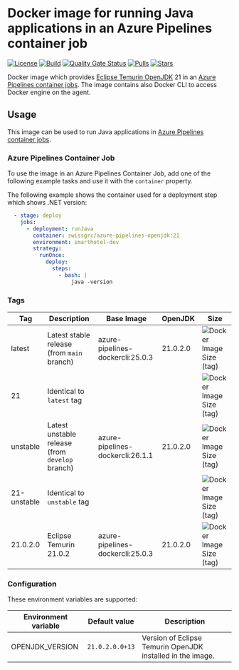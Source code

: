 # Docker image for running Java applications in an Azure Pipelines container job

<!-- markdownlint-disable MD013 -->
[![License](https://img.shields.io/badge/license-MIT-blue.svg?style=flat-square)](https://github.com/swissgrc/docker-azure-pipelines-openjdk-21/blob/main/LICENSE) [![Build](https://img.shields.io/github/actions/workflow/status/swissgrc/docker-azure-pipelines-openjdk-21/publish.yml?branch=develop&style=flat-square)](https://github.com/swissgrc/docker-azure-pipelines-openjdk-21/actions/workflows/publish.yml) [![Quality Gate Status](https://sonarcloud.io/api/project_badges/measure?project=swissgrc_docker-azure-pipelines-openjdk-21&metric=alert_status)](https://sonarcloud.io/summary/new_code?id=swissgrc_docker-azure-pipelines-openjdk-21) [![Pulls](https://img.shields.io/docker/pulls/swissgrc/azure-pipelines-openjdk.svg?style=flat-square)](https://hub.docker.com/r/swissgrc/azure-pipelines-openjdk) [![Stars](https://img.shields.io/docker/stars/swissgrc/azure-pipelines-openjdk.svg?style=flat-square)](https://hub.docker.com/r/swissgrc/azure-pipelines-openjdk)
<!-- markdownlint-restore -->

Docker image which provides [Eclipse Temurin OpenJDK] 21 in an [Azure Pipelines container jobs].
The image contains also Docker CLI to access Docker engine on the agent.

## Usage

This image can be used to run Java applications in [Azure Pipelines container jobs].

### Azure Pipelines Container Job

To use the image in an Azure Pipelines Container Job, add one of the following example tasks and use it with the `container` property.

The following example shows the container used for a deployment step which shows .NET version:

```yaml
  - stage: deploy
    jobs:
      - deployment: runJava
        container: swissgrc/azure-pipelines-openjdk:21
        environment: smarthotel-dev
        strategy:
          runOnce:
            deploy:
              steps:
                - bash: |
                    java -version
```

### Tags

| Tag         | Description                                                                                   | Base Image                       | OpenJDK   | Size                                                                                                                                |
|-------------|-----------------------------------------------------------------------------------------------|----------------------------------|-----------|-------------------------------------------------------------------------------------------------------------------------------------|
| latest      | Latest stable release (from `main` branch)                                                    | azure-pipelines-dockercli:25.0.3 | 21.0.2.0  | ![Docker Image Size (tag)](https://img.shields.io/docker/image-size/swissgrc/azure-pipelines-openjdk/latest?style=flat-square)      |
| 21          | Identical to `latest` tag                                                                     |                                  |           | ![Docker Image Size (tag)](https://img.shields.io/docker/image-size/swissgrc/azure-pipelines-openjdk/21?style=flat-square)          |
| unstable    | Latest unstable release (from `develop` branch)                                               | azure-pipelines-dockercli:26.1.1 | 21.0.2.0  | ![Docker Image Size (tag)](https://img.shields.io/docker/image-size/swissgrc/azure-pipelines-openjdk/unstable?style=flat-square)    |
| 21-unstable | Identical to `unstable` tag                                                                   |                                  |           | ![Docker Image Size (tag)](https://img.shields.io/docker/image-size/swissgrc/azure-pipelines-openjdk/21-unstable?style=flat-square) |
| 21.0.2.0    | Eclipse Temurin 21.0.2                                                                        | azure-pipelines-dockercli:25.0.3 | 21.0.2.0  | ![Docker Image Size (tag)](https://img.shields.io/docker/image-size/swissgrc/azure-pipelines-openjdk/21.0.2.0?style=flat-square)    |

### Configuration

These environment variables are supported:

| Environment variable   | Default value        | Description                                                      |
|------------------------|----------------------|------------------------------------------------------------------|
| OPENJDK_VERSION        | `21.0.2.0.0+13`      | Version of Eclipse Temurin OpenJDK installed in the image.       |

[Eclipse Temurin OpenJDK]: https://adoptium.net/temurin/
[Azure Pipelines container jobs]: https://docs.microsoft.com/en-us/azure/devops/pipelines/process/container-phases
